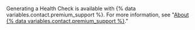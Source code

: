 Generating a Health Check is available with {% data variables.contact.premium_support %}. For more information, see "[About {% data variables.contact.premium_support %}](/support/learning-about-github-support/about-github-premium-support)."
